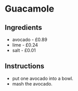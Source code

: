 # Guacamole
## Ingredients
* avocado - £0.89
* lime - £0.24
* salt - £0.01
## Instructions
* put one avocado into a bowl.
* mash the avocado.
